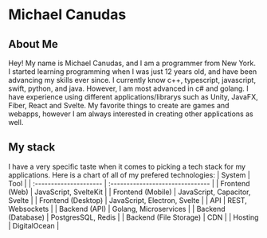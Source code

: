 # Michael Canudas

## About Me

Hey! My name is Michael Canudas, and I am a programmer from New York. I started learning programming when I was just 12 years old, and have been advancing my skills ever since. I currently know c++, typescript, javascript, swift, python, and java. However, I am most advanced in c# and golang. I have experience using different applications/librarys such as Unity, JavaFX, Fiber, React and Svelte. My favorite things to create are games and webapps, however I am always interested in creating other applications as well.

## My stack

I have a very specific taste when it comes to picking a tech stack for my applications. Here is a chart of all of my prefered technologies:
| System                 | Tool                             |
| :--------------------- | :------------------------------- |
| Frontend (Web)         | JavaScript, SvelteKit            |
| Frontend (Mobile)      | JavaScript, Capacitor, Svelte    |
| Frontend (Desktop)     | JavaScript, Electron, Svelte     |
| API                    | REST, Websockets                 |
| Backend (API)          | Golang, Microservices            |
| Backend (Database)     | PostgresSQL, Redis               |
| Backend (File Storage) | CDN                              |
| Hosting                | DigitalOcean                     |


<!--
## My Projects

As you will soon find, all of my projects on GitHub have a README with a section titled "Info". In this section, you will find a label "Project Difficulty". This is a rating I give to my projects which explains how difficult it was for me, and what I learned/practiced/mastered. Below, you can find a chart explaining all of the ratings:

| Rating Number | Rating Definition                                                                                                                    |
| :------------ | :----------------------------------------------------------------------------------------------------------------------------------- |
| 1 / 9         | Easy project, did not take much time                                                                                                 |
| 2 / 9         | Easy project, did not take much time, practiced a known skill                                                                        |
| 3 / 9         | Easy-Average, took some time, practiced known skills                                                                                 |
| 4 / 9         | Easy-Average project, took a fair amount of time, practiced known skills, advanced a skill                                           |
| 5 / 9         | Average project, took a fair amount of time, practiced known skills, advanced skills                                                 |
| 6 / 9         | Moderatly advanced project, took a long amount of time, practiced known skills, advanced skills, learned a new skill                 |
| 7 / 9         | Moderatly advanced project, took a long amount of time, practiced known skills, advanced skills, learned new skills                  |
| 8 / 9         | Advanced project, took a very long amount of time, practiced known skills, advanced skills, learned new skills, mastered a skill     |
| 9 / 9         | Advanced project, took a very long amount of time, practiced known skills, advanced skills, learned new skills, mastered some skills |
-->
